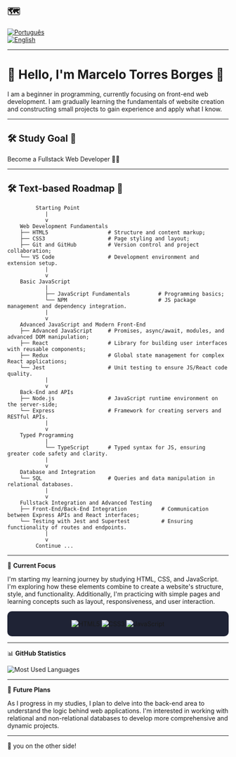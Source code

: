 ## 🗺
[![Português](https://img.shields.io/badge/-Português-green)](README.md)  
[![English](https://img.shields.io/badge/-English-blue)](README_en.md)

---

# 👋 Hello, I'm Marcelo Torres Borges 🌌

I am a beginner in programming, currently focusing on front-end web development. 
I am gradually learning the fundamentals of website creation and constructing small projects to gain experience and apply what I know.

---
## 🛠️ **Study Goal** 🎯

Become a Fullstack Web Developer 👨‍💻

---
## 🛠️ Text-based Roadmap 🧱 

             Starting Point
                |
                v
        Web Development Fundamentals
        ├── HTML5                   # Structure and content markup;
        ├── CSS3                    # Page styling and layout;
        ├── Git and GitHub          # Version control and project collaboration;
        └── VS Code                 # Development environment and extension setup.
                |
                v
        Basic JavaScript
                |
                ├── JavaScript Fundamentals         # Programming basics;
                └── NPM                             # JS package management and dependency integration.
                |
                v
        Advanced JavaScript and Modern Front-End
        ├── Advanced JavaScript     # Promises, async/await, modules, and advanced DOM manipulation;
        ├── React                   # Library for building user interfaces with reusable components;
        ├── Redux                   # Global state management for complex React applications;
        └── Jest                    # Unit testing to ensure JS/React code quality.
                |
                v
        Back-End and APIs
        ├── Node.js                 # JavaScript runtime environment on the server-side;
        └── Express                 # Framework for creating servers and RESTful APIs.
                |
                v
        Typed Programming
                |
                └── TypeScript      # Typed syntax for JS, ensuring greater code safety and clarity.
                |
                v
        Database and Integration
        └── SQL                     # Queries and data manipulation in relational databases.
                |
                v
        Fullstack Integration and Advanced Testing
        ├── Front-End/Back-End Integration           # Communication between Express APIs and React interfaces;
        └── Testing with Jest and Supertest          # Ensuring functionality of routes and endpoints.
                |
                v
             Continue ...
   
---

🌱 **Current Focus** 

I'm starting my learning journey by studying HTML, CSS, and JavaScript. I'm exploring how these elements combine to create a website's structure, style, and functionality. 
Additionally, I'm practicing with simple pages and learning concepts such as layout, responsiveness, and user interaction.

<div align="center" style="background-color:#1f2335; padding:20px; border-radius:10px;">
  <img src="https://img.shields.io/badge/-HTML5-ff9e64?style=for-the-badge&logo=html5&logoColor=ffffff" alt="HTML5" />
  <img src="https://img.shields.io/badge/-CSS3-7aa2f7?style=for-the-badge&logo=css3&logoColor=ffffff" alt="CSS3" />
  <img src="https://img.shields.io/badge/-JavaScript-F7DF1E?style=for-the-badge&logo=javascript&logoColor=ffffff" alt="JavaScript" />
</div>

---

 📊 **GitHub Statistics**

![Most Used Languages](https://github-readme-stats.vercel.app/api/top-langs/?username=MarceloTB-FeWd&layout=compact&theme=tokyonight&custom_title=Technologies)

---

🎯 **Future Plans**  

As I progress in my studies, I plan to delve into the back-end area to understand the logic behind web applications. 
I'm interested in working with relational and non-relational databases to develop more comprehensive and dynamic projects.

---

👀 you on the other side!
